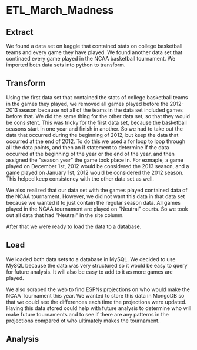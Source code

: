 # ETL_March_Madness

## Extract

We found a data set on kaggle that contained stats on college basketball teams and every game they have played. We found another data set
that continaed every game played in the NCAA basketball tournament. We imported both data sets into python to transform.

## Transform

Using the first data set that contained the stats of college basketball teams in the games they played, we removed all games played before
the 2012-2013 season because not all of the teams in the data set included games before that. We did the same thing for the other data set,
so that they would be consistent. This was tricky for the first data set, because the basketball seasons start in one year and finish in
another. So we had to take out the data that occurred during the beginning of 2012, but keep the data that occurred at the end of 2012. To
do this we used a for loop to loop through all the data points, and then an if statement to determine if the data occurred at the beginning
of the year or the end of the year, and then assigned the "season year" the game took place in. For exmaple, a game played on December 1st,
2012 would be considered the 2013 season, and a game played on January 1st, 2012 would be considered the 2012 season. This helped keep
consistency with the other data set as well.

We also realized that our data set with the games played contained data of the NCAA tournament. However, we did not want this data in that
data set because we wanted it to just contain the regular season data. All games played in the NCAA tournament are played on "Neutral"
courts. So we took out all data that had "Neutral" in the site column.

After that we were ready to load the data to a database.

## Load

We loaded both data sets to a database in MySQL. We decided to use MySQL because the data was very structured so it would be easy to query
for future analysis. It will also be easy to add to it as more games are played.

We also scraped the web to find ESPNs projections on who would make the NCAA Tournament this year. We wanted to store this data in MongoDB
so that we could see the differences each time the projections were updated. Having this data stored could help with future analysis to
determine who will make future tournaments and to see if there are any patterns in the projections compared ot who ultimately makes the
tournament.

## Analysis
